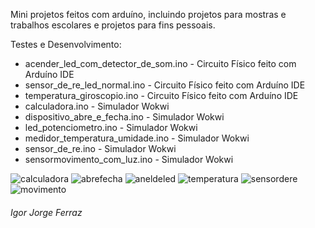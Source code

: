 Mini projetos feitos com arduíno, incluindo projetos para mostras e trabalhos escolares e projetos para fins pessoais.

Testes e Desenvolvimento:
- acender_led_com_detector_de_som.ino - Circuito Físico feito com Arduíno IDE
- sensor_de_re_led_normal.ino - Circuito Físico feito com Arduíno IDE
- temperatura_giroscopio.ino - Circuito Físico feito com Arduíno IDE
- calculadora.ino - Simulador Wokwi
- dispositivo_abre_e_fecha.ino - Simulador Wokwi
- led_potenciometro.ino - Simulador Wokwi
- medidor_temperatura_umidade.ino - Simulador Wokwi
- sensor_de_re.ino - Simulador Wokwi
- sensormovimento_com_luz.ino - Simulador Wokwi
  
![calculadora](https://github.com/IgorJF/Mini-Projetos-em-Arduino/assets/111748228/63cc5a7b-9c45-4609-9aea-d5b4c0dc8c28)
![abrefecha](https://github.com/IgorJF/Mini-Projetos-em-Arduino/assets/111748228/f31fc4d9-e3a3-4c8e-b09d-338141c52742)
![aneldeled](https://github.com/IgorJF/Mini-Projetos-em-Arduino/assets/111748228/8272b30c-ced1-43cb-8d37-1b90079e6af9)
![temperatura](https://github.com/IgorJF/Mini-Projetos-em-Arduino/assets/111748228/008f2b12-3f88-49ff-b60d-3a58bdd7bffe)
![sensordere](https://github.com/IgorJF/Mini-Projetos-em-Arduino/assets/111748228/ca2274dc-dc2e-403b-8b03-f71d41451ed0)
![movimento](https://github.com/IgorJF/Mini-Projetos-em-Arduino/assets/111748228/e1bded49-78af-4f86-9de7-68ac352501d7)

###### Igor Jorge Ferraz


